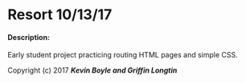 # Resort 10/13/17


#### Description:

Early student project practicing routing HTML pages and simple CSS. 



Copyright (c) 2017 **_Kevin Boyle and Griffin Longtin_**


